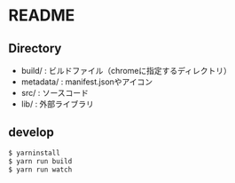 # README

## Directory

- build/ : ビルドファイル（chromeに指定するディレクトリ）
- metadata/ : manifest.jsonやアイコン
- src/ : ソースコード
- lib/ : 外部ライブラリ

## develop

```sh
$ yarninstall
$ yarn run build
$ yarn run watch
```
